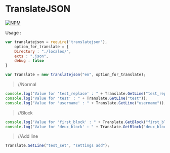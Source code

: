 # TranslateJSON
[![NPM](https://www.npmjs.com/package/translatejson)](https://nodei.co/npm/translatejson.png?downloads=true)

Usage : 
```JavaScript
var translatejson = require('translatejson'),
    option_for_translate = {
    Directory : "./locales/",
    exts : ".json",
    debug : false
}

var Translate = new translatejson("en", option_for_translate);
```

>//Normal
```JavaScript
console.log("Value for 'test_replace' : " + Translate.GetLine("test_replace", "deathart"));
console.log("Value for 'test' : " + Translate.GetLine("test"));
console.log("Value for 'username' : " + Translate.GetLine("username"));
```

>//Block
```JavaScript
console.log("Value for 'first_block' : " + Translate.GetBlock("first_block", "block_test"));
console.log("Value for 'deux_block' : " + Translate.GetBlock("deux_block", "block_test", "deathart"));
```

>//Add line
```JavaScript
Translate.SetLine("test_set", "settings add");
```